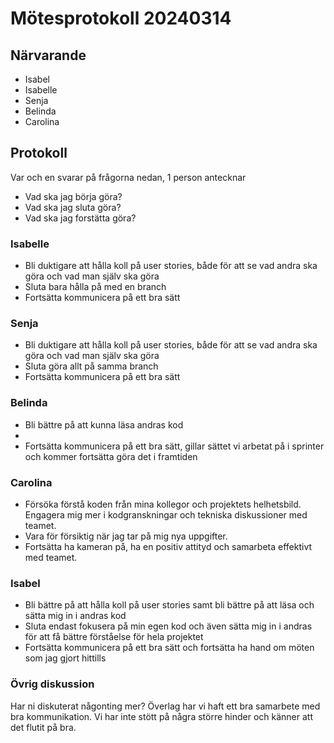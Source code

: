 # Mötesprotokoll 20240314

## Närvarande
* Isabel
* Isabelle
* Senja
* Belinda
* Carolina

## Protokoll
Var och en svarar på frågorna nedan, 1 person antecknar
* Vad ska jag börja göra?
* Vad ska jag sluta göra?
* Vad ska jag forstätta göra? 

### Isabelle
* Bli duktigare att hålla koll på user stories, både för att se vad andra ska göra och vad man själv ska göra
* Sluta bara hålla på med en branch
* Fortsätta kommunicera på ett bra sätt 

### Senja
* Bli duktigare att hålla koll på user stories, både för att se vad andra ska göra och vad man själv ska göra
* Sluta göra allt på samma branch
* Fortsätta kommunicera på ett bra sätt 

### Belinda
* Bli bättre på att kunna läsa andras kod 
*
* Fortsätta kommunicera på ett bra sätt, gillar sättet vi arbetat på i sprinter och kommer fortsätta göra det i framtiden 

### Carolina
* Försöka förstå koden från mina kollegor och projektets helhetsbild. Engagera mig mer i kodgranskningar och tekniska diskussioner med teamet.
* Vara för försiktig när jag tar på mig nya uppgifter.
* Fortsätta ha kameran på, ha en positiv attityd och samarbeta effektivt med teamet.

### Isabel
* Bli bättre på att hålla koll på user stories samt bli bättre på att läsa och sätta mig in i andras kod 
* Sluta endast fokusera på min egen kod och även sätta mig in i andras för att få bättre förståelse för hela projektet
* Fortsätta kommunicera på ett bra sätt och fortsätta ha hand om möten som jag gjort hittills 

### Övrig diskussion
Har ni diskuterat någonting mer?
Överlag har vi haft ett bra samarbete med bra kommunikation. Vi har inte stött på några större hinder och känner att det flutit på bra. 
